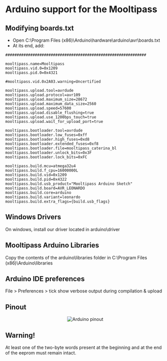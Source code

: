 Arduino support for the Mooltipass
==================================

Modifying boards.txt
--------------------
- Open C:\Program Files (x86)\Arduino\hardware\arduino\avr\boards.txt
- At its end, add:
```
##############################################################

mooltipass.name=Mooltipass
mooltipass.vid.0=0x1209
mooltipass.pid.0=0x4321

#mooltipass.vid.0x2A03.warning=Uncertified

mooltipass.upload.tool=avrdude
mooltipass.upload.protocol=avr109
mooltipass.upload.maximum_size=28672
mooltipass.upload.maximum_data_size=2560
mooltipass.upload.speed=57600
mooltipass.upload.disable_flushing=true
mooltipass.upload.use_1200bps_touch=true
mooltipass.upload.wait_for_upload_port=true

mooltipass.bootloader.tool=avrdude
mooltipass.bootloader.low_fuses=0xff
mooltipass.bootloader.high_fuses=0xd8
mooltipass.bootloader.extended_fuses=0xf8
mooltipass.bootloader.file=mooltipass_caterina_bl
mooltipass.bootloader.unlock_bits=0x3F
mooltipass.bootloader.lock_bits=0xFC

mooltipass.build.mcu=atmega32u4
mooltipass.build.f_cpu=16000000L
mooltipass.build.vid=0x1209
mooltipass.build.pid=0x4322
mooltipass.build.usb_product="Mooltipass Arduino Sketch"
mooltipass.build.board=AVR_LEONARDO
mooltipass.build.core=arduino
mooltipass.build.variant=leonardo
mooltipass.build.extra_flags={build.usb_flags}
```

Windows Drivers
---------------
On windows, install our driver located in arduino\driver

Mooltipass Arduino Libraries
----------------------------
Copy the contents of the arduino\libraries folder in C:\Program Files (x86)\Arduino\libraries

Arduino IDE preferences
-----------------------
File > Preferences > tick show verbose output during compilation & upload

Pinout
------
<p align="center">
  <img src="https://raw.githubusercontent.com/limpkin/mooltipass/master/arduino/standard/pinout_small.jpg" alt="Arduino pinout"/>
</p>

Warning!
--------
At least one of the two-byte words present at the beginning and at the end of the eeprom must remain intact.
